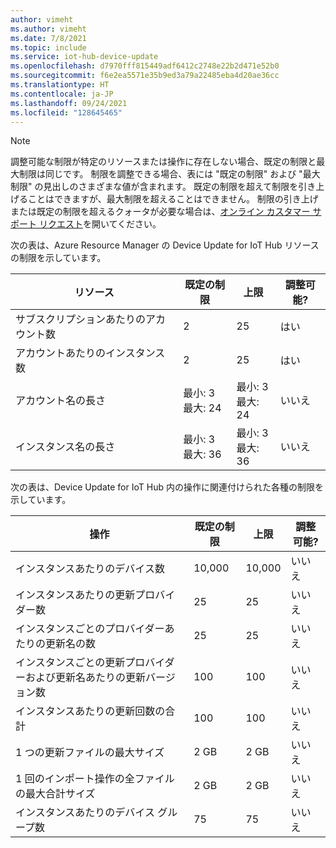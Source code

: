 ```yaml
---
author: vimeht
ms.author: vimeht
ms.date: 7/8/2021
ms.topic: include
ms.service: iot-hub-device-update
ms.openlocfilehash: d7970fff815449adf6412c2748e22b2d471e52b0
ms.sourcegitcommit: f6e2ea5571e35b9ed3a79a22485eba4d20ae36cc
ms.translationtype: HT
ms.contentlocale: ja-JP
ms.lasthandoff: 09/24/2021
ms.locfileid: "128645465"
---
```

 > [!NOTE]
 > 調整可能な制限が特定のリソースまたは操作に存在しない場合、既定の制限と最大制限は同じです。
 > 制限を調整できる場合、表には "既定の制限" および "最大制限" の見出しのさまざまな値が含まれます。 既定の制限を超えて制限を引き上げることはできますが、最大制限を超えることはできません。
 > 制限の引き上げまたは既定の制限を超えるクォータが必要な場合は、[オンライン カスタマー サポート リクエスト](https://azure.microsoft.com/support/options/)を開いてください。


次の表は、Azure Resource Manager の Device Update for IoT Hub リソースの制限を示しています。

| リソース |  既定の制限 | 上限 | 調整可能? |
| --- | --- | --- | --- |
| サブスクリプションあたりのアカウント数 | 2 | 25 | はい |
| アカウントあたりのインスタンス数 | 2 | 25 | はい |
| アカウント名の長さ | 最小: 3 <br/> 最大: 24 | 最小: 3 <br/> 最大: 24 | いいえ |
| インスタンス名の長さ | 最小: 3 <br/> 最大: 36 | 最小: 3 <br/> 最大: 36 | いいえ |



次の表は、Device Update for IoT Hub 内の操作に関連付けられた各種の制限を示しています。

| 操作 |  既定の制限 | 上限 | 調整可能? |
| --- | --- | --- | --- |
| インスタンスあたりのデバイス数 | 10,000 | 10,000 | いいえ |
| インスタンスあたりの更新プロバイダー数 | 25 | 25 | いいえ |
| インスタンスごとのプロバイダーあたりの更新名の数 | 25 | 25 | いいえ |
| インスタンスごとの更新プロバイダーおよび更新名あたりの更新バージョン数 | 100 | 100 | いいえ |
| インスタンスあたりの更新回数の合計 | 100 | 100 | いいえ |
| 1 つの更新ファイルの最大サイズ | 2 GB | 2 GB | いいえ |
| 1 回のインポート操作の全ファイルの最大合計サイズ | 2 GB | 2 GB | いいえ |
| インスタンスあたりのデバイス グループ数 | 75 | 75 | いいえ |
